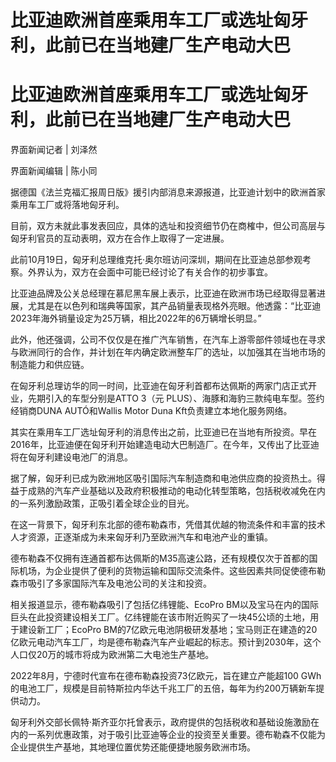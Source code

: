 # 比亚迪欧洲首座乘用车工厂或选址匈牙利，此前已在当地建厂生产电动大巴

# 比亚迪欧洲首座乘用车工厂或选址匈牙利，此前已在当地建厂生产电动大巴

界面新闻记者 | 刘泽然

界面新闻编辑 | 陈小同

据德国《法兰克福汇报周日版》援引内部消息来源报道，比亚迪计划中的欧洲首家乘用车工厂或将落地匈牙利。

目前，双方未就此事发表回应，具体的选址和投资细节仍在商榷中，但公司高层与匈牙利官员的互动表明，双方在合作上取得了一定进展。

此前10月19日，匈牙利总理维克托·奥尔班访问深圳，期间在比亚迪总部参观考察。外界认为，双方在会面中可能已经讨论了有关合作的初步事宜。

比亚迪品牌及公关总经理在慕尼黑车展上表示，比亚迪在欧洲市场已经取得显著进展，尤其是在以色列和瑞典等国家，其产品销量表现格外亮眼。他透露：“比亚迪2023年海外销量设定为25万辆，相比2022年的6万辆增长明显。”

此外，他还强调，公司不仅仅是在推广汽车销售，在汽车上游零部件领域也在寻求与欧洲同行的合作，并计划在年内确定欧洲整车厂的选址，以加强其在当地市场的制造能力和供应链。

在匈牙利总理访华的同一时间，比亚迪在匈牙利首都布达佩斯的两家门店正式开业，先期引入的车型分别是ATTO 3（元
PLUS）、海豚和海豹三款纯电车型。签约经销商DUNA AUTÓ和Wallis Motor Duna Kft负责建立本地化服务网络。

其实在乘用车工厂选址匈牙利的消息传出之前，比亚迪已在当地有所投资。早在2016年，比亚迪便在匈牙利开始建造电动大巴制造厂。在今年，又传出了比亚迪将在匈牙利建设电池厂的消息。

据了解，匈牙利已成为欧洲地区吸引国际汽车制造商和电池供应商的投资热土。得益于成熟的汽车产业基础以及政府积极推动的电动化转型策略，包括税收减免在内的一系列激励政策，正吸引着全球企业的目光。

在这一背景下，匈牙利东北部的德布勒森市，凭借其优越的物流条件和丰富的技术人才资源，正逐渐成为未来匈牙利乃至欧洲汽车和电池产业的重镇。

德布勒森不仅拥有连通首都布达佩斯的M35高速公路，还有规模仅次于首都的国际机场，为企业提供了便利的货物运输和国际交流条件。这些因素共同促使德布勒森市吸引了多家国际汽车及电池公司的关注和投资。

相关报道显示，德布勒森吸引了包括亿纬锂能、EcoPro
BM以及宝马在内的国际巨头在此投资建设相关工厂。亿纬锂能在该市附近购买了一块45公顷的土地，用于建设新工厂；EcoPro
BM的7亿欧元电池阴极研发基地；宝马则正在建造的20亿欧元电动汽车工厂，均是德布勒森汽车产业崛起的标志。预计到2030年，这个人口仅20万的城市将成为欧洲第二大电池生产基地。

2022年8月，宁德时代宣布在德布勒森投资73亿欧元，旨在建立产能超100
GWh的电池工厂，规模是目前特斯拉内华达千兆工厂的五倍，每年为约200万辆新车提供动力。

匈牙利外交部长佩特·斯齐亚尔托曾表示，政府提供的包括税收和基础设施激励在内的一系列优惠政策，对于吸引比亚迪等企业的投资至关重要。德布勒森不仅能为企业提供生产基地，其地理位置优势还能便捷地服务欧洲市场。

